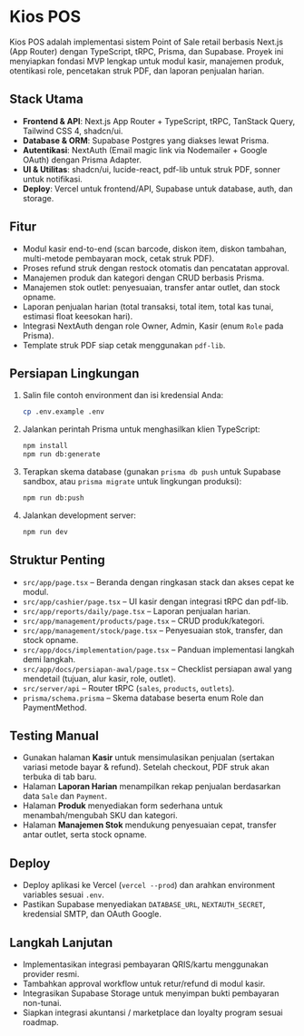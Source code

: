# Kios POS

Kios POS adalah implementasi sistem Point of Sale retail berbasis Next.js (App Router) dengan TypeScript, tRPC, Prisma, dan Supabase. Proyek ini menyiapkan fondasi MVP lengkap untuk modul kasir, manajemen produk, otentikasi role, pencetakan struk PDF, dan laporan penjualan harian.

## Stack Utama

- **Frontend & API**: Next.js App Router + TypeScript, tRPC, TanStack Query, Tailwind CSS 4, shadcn/ui.
- **Database & ORM**: Supabase Postgres yang diakses lewat Prisma.
- **Autentikasi**: NextAuth (Email magic link via Nodemailer + Google OAuth) dengan Prisma Adapter.
- **UI & Utilitas**: shadcn/ui, lucide-react, pdf-lib untuk struk PDF, sonner untuk notifikasi.
- **Deploy**: Vercel untuk frontend/API, Supabase untuk database, auth, dan storage.

## Fitur

- Modul kasir end-to-end (scan barcode, diskon item, diskon tambahan, multi-metode pembayaran mock, cetak struk PDF).
- Proses refund struk dengan restock otomatis dan pencatatan approval.
- Manajemen produk dan kategori dengan CRUD berbasis Prisma.
- Manajemen stok outlet: penyesuaian, transfer antar outlet, dan stock opname.
- Laporan penjualan harian (total transaksi, total item, total kas tunai, estimasi float keesokan hari).
- Integrasi NextAuth dengan role Owner, Admin, Kasir (enum `Role` pada Prisma).
- Template struk PDF siap cetak menggunakan `pdf-lib`.

## Persiapan Lingkungan

1. Salin file contoh environment dan isi kredensial Anda:

   ```bash
   cp .env.example .env
   ```

2. Jalankan perintah Prisma untuk menghasilkan klien TypeScript:

   ```bash
   npm install
   npm run db:generate
   ```

3. Terapkan skema database (gunakan `prisma db push` untuk Supabase sandbox, atau `prisma migrate` untuk lingkungan produksi):

   ```bash
   npm run db:push
   ```

4. Jalankan development server:

   ```bash
   npm run dev
   ```

## Struktur Penting

- `src/app/page.tsx` – Beranda dengan ringkasan stack dan akses cepat ke modul.
- `src/app/cashier/page.tsx` – UI kasir dengan integrasi tRPC dan pdf-lib.
- `src/app/reports/daily/page.tsx` – Laporan penjualan harian.
- `src/app/management/products/page.tsx` – CRUD produk/kategori.
- `src/app/management/stock/page.tsx` – Penyesuaian stok, transfer, dan stock opname.
- `src/app/docs/implementation/page.tsx` – Panduan implementasi langkah demi langkah.
- `src/app/docs/persiapan-awal/page.tsx` – Checklist persiapan awal yang mendetail (tujuan, alur kasir, role, outlet).
- `src/server/api` – Router tRPC (`sales`, `products`, `outlets`).
- `prisma/schema.prisma` – Skema database beserta enum Role dan PaymentMethod.

## Testing Manual

- Gunakan halaman **Kasir** untuk mensimulasikan penjualan (sertakan variasi metode bayar & refund). Setelah checkout, PDF struk akan terbuka di tab baru.
- Halaman **Laporan Harian** menampilkan rekap penjualan berdasarkan data `Sale` dan `Payment`.
- Halaman **Produk** menyediakan form sederhana untuk menambah/mengubah SKU dan kategori.
- Halaman **Manajemen Stok** mendukung penyesuaian cepat, transfer antar outlet, serta stock opname.

## Deploy

- Deploy aplikasi ke Vercel (`vercel --prod`) dan arahkan environment variables sesuai `.env`.
- Pastikan Supabase menyediakan `DATABASE_URL`, `NEXTAUTH_SECRET`, kredensial SMTP, dan OAuth Google.

## Langkah Lanjutan

- Implementasikan integrasi pembayaran QRIS/kartu menggunakan provider resmi.
- Tambahkan approval workflow untuk retur/refund di modul kasir.
- Integrasikan Supabase Storage untuk menyimpan bukti pembayaran non-tunai.
- Siapkan integrasi akuntansi / marketplace dan loyalty program sesuai roadmap.
